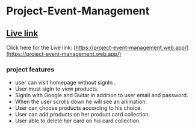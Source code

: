 
# Project-Event-Management

## [ Live link](https://project-event-management.web.app/)

Click here for the Live link: [https://project-event-management.web.app/](https://project-event-management.web.app/)



### project features 
- user can visit homepage without signIn .
- User must sigIn to view products.
- SignIn with Google and Guitar in addition to user email and   password. 
- When the user scrolls down he will see an animation.
- User can choose products according to his choice.
- User can add products on her product card collection.
- User able to delete her card on his card collection.

